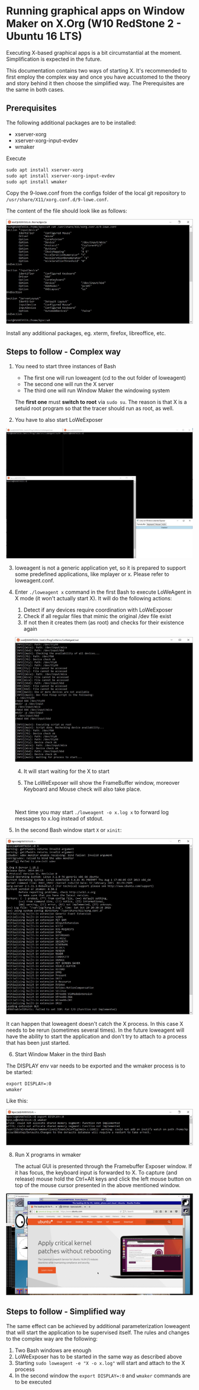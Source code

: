# Running graphical apps on Window Maker on X.Org (W10 RedStone 2 - Ubuntu 16 LTS)

Executing X-based graphical apps is a bit circumstantial at the moment. Simplification is expected in the future.

This documentation contains two ways of starting X. It's recommended to first employ the complex way and once you have accustomed to the theory and story behind it then choose the simplified way. The Prerequisites are the same in both cases.

## Prerequisites

The following additional packages are to be installed:

- xserver-xorg
- xserver-xorg-input-evdev
- wmaker

Execute

```
sudo apt install xserver-xorg
sudo apt install xserver-xorg-input-evdev
sudo apt install wmaker
```

Copy the 9-lowe.conf from the configs folder of the local git repository to ```/usr/share/X11/xorg.conf.d/9-lowe.conf```.

The content of the file should look like as follows:

![xorgconfig](img/x/01_config.jpg "X.Org config")

Install any additional packages, eg. xterm, firefox, libreoffice, etc.

## Steps to follow - Complex way

1. You need to start three instances of Bash
   - The first one will run loweagent (cd to the out folder of loweagent)
   - The second one will run the X server
   - The third one will run Window Maker the windowing system

   The **first one** must **switch to root** via ```sudo su```. The reason is that X is a setuid root program so that the tracer should run as root, as well.
2. You have to also start LoWeExposer

![whatweneed](img/x/02_whatweneed.jpg "Starting needed programs")

3. loweagent is not a generic application yet, so it is prepared to support some predefined applications, like mplayer or x. Please refer to loweagent.conf.

4. Enter ```./loweagent x``` command in the first Bash to execute LoWeAgent in X mode (it won't actually start X). It will do the following actions:

   1. Detect if any devices require coordination with LoWeExposer
   2. Check if all regular files that mimic the original /dev file exist
   3. If not then it creates them (as root) and checks for their existence again 

   ![Creating devices](img/x/03_credevs.jpg "Creating devices")

   4. It will start waiting for the X to start

   5. The LoWeExposer will show the FrameBuffer window, moreover Keyboard and Mouse check will also take place. 

      ​

   Next time you may start   ```./loweagent -o x.log x``` to forward log messages to x.log instead of stdout.

5. In the second Bash window start ```X```  or ```xinit```:

![X.Org running](img/x/04_startx.jpg "X.Org running")

It can happen that loweagent doesn't catch the X process. In this case X needs to be rerun (sometimes several times). In the future loweagent will have the ability to start the application and don't try to attach to a process that has been just started.

6. Start Window Maker in the third Bash

The DISPLAY env var needs to be exported and the wmaker process is to be started:

```
export DISPLAY=:0
wmaker
```
Like this:

![start wmaker](img/x/05_startwmaker.jpg "Starting Window Maker")

8. Run X programs in wmaker

   The actual GUI is presented through the Framebuffer Exposer window. If it has focus, the keyboard input is forwarded to X. To capture (and release) mouse hold the Ctrl+Alt keys and click the left mouse button on top of the mouse cursor presented in the above mentioned window.

![run progs](img/x/06_wmakerrunning.jpg "Run graphical apps")

## Steps to follow - Simplified way

The same effect can be achieved by additional parameterization loweagent that will start the application to be supervised itself. The rules and changes to the complex way are the following:

1. Two Bash windows are enough
2. LoWeExposer has to be started in the same way as described above
3. Starting ```sudo loweagent -e "X -o x.log"``` will start and attach to the X process
4. In the second window the ```export DISPLAY=:0``` and ```wmaker``` commands are to be executed